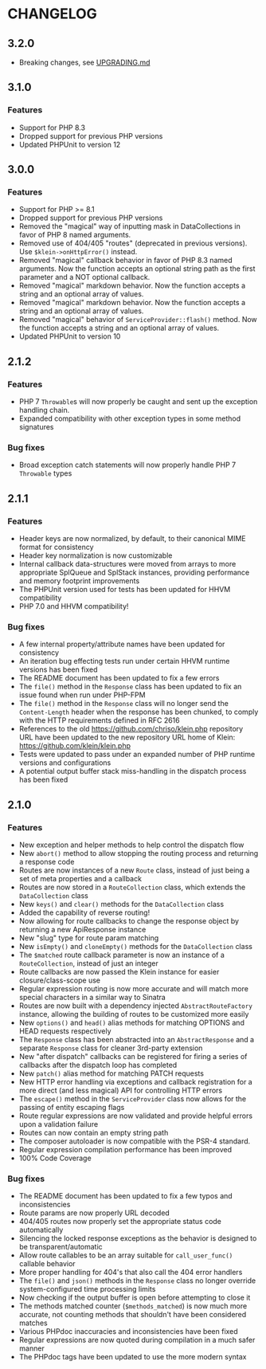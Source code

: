 # CHANGELOG

## 3.2.0

- Breaking changes, see [UPGRADING.md](UPGRADING.md)

## 3.1.0

### Features

- Support for PHP 8.3
- Dropped support for previous PHP versions
- Updated PHPUnit to version 12

## 3.0.0

### Features

- Support for PHP >= 8.1
- Dropped support for previous PHP versions
- Removed the "magical" way of inputting mask in DataCollections in favor of PHP 8 named arguments.
- Removed use of 404/405 "routes" (deprecated in previous versions). Use `$klein->onHttpError()` instead.
- Removed "magical" callback behavior in favor of PHP 8.3 named arguments. Now the function accepts an optional string path as the first parameter and a NOT optional callback.
- Removed "magical" markdown behavior. Now the function accepts a string and an optional array of values.
- Removed "magical" markdown behavior. Now the function accepts a string and an optional array of values.
- Removed "magical" behavior of `ServiceProvider::flash()` method. Now the function accepts a string and an optional array of values.
- Updated PHPUnit to version 10

## 2.1.2

### Features

- PHP 7 `Throwable`s will now properly be caught and sent up the exception handling chain.
- Expanded compatibility with other exception types in some method signatures

### Bug fixes

- Broad exception catch statements will now properly handle PHP 7 `Throwable` types


## 2.1.1

### Features

- Header keys are now normalized, by default, to their canonical MIME format for consistency
- Header key normalization is now customizable
- Internal callback data-structures were moved from arrays to more appropriate SplQueue and SplStack instances, providing performance and memory footprint improvements
- The PHPUnit version used for tests has been updated for HHVM compatibility
- PHP 7.0 and HHVM compatibility!

### Bug fixes

- A few internal property/attribute names have been updated for consistency
- An iteration bug effecting tests run under certain HHVM runtime versions has been fixed
- The README document has been updated to fix a few errors
- The `file()` method in the `Response` class has been updated to fix an issue found when run under PHP-FPM
- The `file()` method in the `Response` class will no longer send the `Content-Length` header when the response has been chunked, to comply with the HTTP requirements defined in RFC 2616
- References to the old https://github.com/chriso/klein.php repository URL have been updated to the new repository URL home of Klein: https://github.com/klein/klein.php
- Tests were updated to pass under an expanded number of PHP runtime versions and configurations
- A potential output buffer stack miss-handling in the dispatch process has been fixed


## 2.1.0

### Features

- New exception and helper methods to help control the dispatch flow
- New `abort()` method to allow stopping the routing process and returning a response code
- Routes are now instances of a new `Route` class, instead of just being a set of meta properties and a callback
- Routes are now stored in a `RouteCollection` class, which extends the `DataCollection` class
- New `keys()` and `clear()` methods for the `DataCollection` class
- Added the capability of reverse routing!
- Now allowing for route callbacks to change the response object by returning a new ApiResponse instance
- New "slug" type for route param matching
- New `isEmpty()` and `cloneEmpty()` methods for the `DataCollection` class
- The `$matched` route callback parameter is now an instance of a `RouteCollection`, instead of just an integer
- Route callbacks are now passed the Klein instance for easier closure/class-scope use
- Regular expression routing is now more accurate and will match more special characters in a similar way to Sinatra
- Routes are now built with a dependency injected `AbstractRouteFactory` instance, allowing the building of routes to be customized more easily
- New `options()` and `head()` alias methods for matching OPTIONS and HEAD requests respectively
- The `Response` class has been abstracted into an `AbstractResponse` and a separate `Response` class for cleaner 3rd-party extension
- New "after dispatch" callbacks can be registered for firing a series of callbacks after the dispatch loop has completed
- New `patch()` alias method for matching PATCH requests
- New HTTP error handling via exceptions and callback registration for a more direct (and less magical) API for controlling HTTP errors
- The `escape()` method in the `ServiceProvider` class now allows for the passing of entity escaping flags
- Route regular expressions are now validated and provide helpful errors upon a validation failure
- Routes can now contain an empty string path
- The composer autoloader is now compatible with the PSR-4 standard.
- Regular expression compilation performance has been improved
- 100% Code Coverage

### Bug fixes

- The README document has been updated to fix a few typos and inconsistencies
- Route params are now properly URL decoded
- 404/405 routes now properly set the appropriate status code automatically
- Silencing the locked response exceptions as the behavior is designed to be transparent/automatic
- Allow route callables to be an array suitable for `call_user_func()` callable behavior
- More proper handling for 404's that also call the 404 error handlers
- The `file()` and `json()` methods in the `Response` class no longer override system-configured time processing limits
- Now checking if the output buffer is open before attempting to close it
- The methods matched counter (`$methods_matched`) is now much more accurate, not counting methods that shouldn't have been considered matches
- Various PHPdoc inaccuracies and inconsistencies have been fixed
- Regular expressions are now quoted during compilation in a much safer manner
- The PHPdoc tags have been updated to use the more modern syntax
